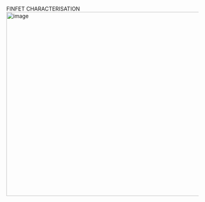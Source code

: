 FINFET CHARACTERISATION
<img width="940" height="484" alt="image" src="https://github.com/user-attachments/assets/ae9a82d8-f1c0-4c29-9777-665bd8ee1d24" />

